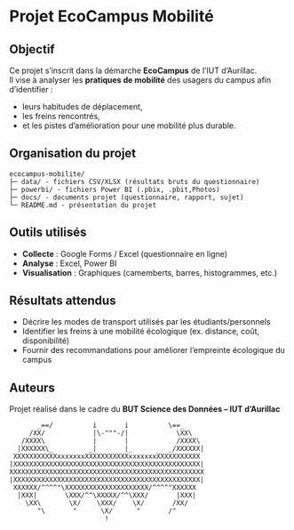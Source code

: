 
#  Projet EcoCampus Mobilité

##  Objectif
Ce projet s’inscrit dans la démarche **EcoCampus** de l’IUT d’Aurillac.  
Il vise à analyser les **pratiques de mobilité** des usagers du campus afin d’identifier :  
- leurs habitudes de déplacement,  
- les freins rencontrés,  
- et les pistes d’amélioration pour une mobilité plus durable.  

##  Organisation du projet
```
ecocampus-mobilite/
├─ data/ - fichiers CSV/XLSX (résultats bruts du questionnaire)
├─ powerbi/ - fichiers Power BI (.pbix, .pbit,Photos)
├─ docs/ - documents projet (questionnaire, rapport, sujet)
└─ README.md - présentation du projet
```

##  Outils utilisés
- **Collecte** : Google Forms / Excel (questionnaire en ligne)  
- **Analyse** : Excel, Power BI  
- **Visualisation** : Graphiques (camemberts, barres, histogrammes, etc.)  

##  Résultats attendus
- Décrire les modes de transport utilisés par les étudiants/personnels  
- Identifier les freins à une mobilité écologique (ex. distance, coût, disponibilité)  
- Fournir des recommandations pour améliorer l’empreinte écologique du campus  

##  Auteurs
Projet réalisé dans le cadre du **BUT Science des Données – IUT d’Aurillac**     
```
       _==/          i       i          \==_
     /XX/            |\-"""-/|            \XX\
   /XXXX\            |       |            /XXXX\
  |XXXXXX\_         _|       |_         _/XXXXXX|
 XXXXXXXXXXXxxxxxxxXXXXXXXXXXXxxxxxxxXXXXXXXXXXX
|XXXXXXXXXXXXXXXXXXXXXXXXXXXXXXXXXXXXXXXXXXXXXXX|
XXXXXXXXXXXXXXXXXXXXXXXXXXXXXXXXXXXXXXXXXXXXXXXXX
|XXXXXXXXXXXXXXXXXXXXXXXXXXXXXXXXXXXXXXXXXXXXXXX|
 XXXXXX/^^^^"\XXXXXXXXXXXXXXXXXXXXX/^^^^"XXXXXX
  |XXX|       \XXX/^^\XXXXX/^^\XXX/       |XXX|
    \XX\       \X/    \XXX/    \X/       /XX/
       "\       "      \X/      "       /"
                        !
```
